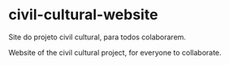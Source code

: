 # civil-cultural-website
Site do projeto civil cultural, para todos colaborarem.

Website of the civil cultural project, for everyone to collaborate.
